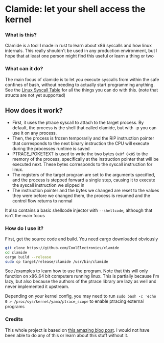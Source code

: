 # Clamide: let your shell access the kernel
### What is this?
Clamide is a tool I made in rust to learn about x86 syscalls and how linux internals. This really shouldn't be used in any production environment, but I hope that at least one person might find this useful or learn a thing or two
### What can it do?
The main focus of clamide is to let you execute syscalls from within the safe confines of bash, without needing to actually start programming anything. See the  [Linux Syscall Table](https://filippo.io/linux-syscall-table/) for all the things you can do with this. (note that structs are not yet supported)

## How does it work?
- First, it uses the ptrace syscall to attach to the target process. By default, the process is the shell that called clamide, but with -p you can use it on any process.
- Then, the process is frozen temporarily and the RIP instruction pointer that corresponds to the next binary instruction the CPU will execute during the processes runtime is saved
- PTRACE_POKETEXT is used to write the two bytes `0x0f 0x05` to the memory of the process, specifically at the instruction pointer that will be executed next. These bytes corresponds to the syscall instruction for linux.
- The registers of the target program are set to the arguments specified, and the process is stepped forward a single step, causing it to execute the syscall instruction we slipped in
- The instruction pointer and the bytes we changed are reset to the values they were before we changed them, the process is resumed and the control flow returns to normal

It also contains a basic shellcode injector with `--shellcode`, although that isn't the main focus
### How do I use it?
First, get the source code and build. You need cargo downloaded obviously
```sh
git clone https://github.com/CoolElectronics/clamide
cd clamide
cargo build --release
sudo cp target/release/clamide /usr/bin/clamide
```
See /examples to learn how to use the program.
Note that this will only function on x86_64 bit computers running linux. This is partially because I'm lazy, but also because the authors of the ptrace library are lazy as well and never implemented it upstream.

Depending on your kernel config, you may need to run `sudo bash -c 'echo 0 > /proc/sys/kernel/yama/ptrace_scope` to enable ptracing external programs
 
### Credits
This whole project is based on [this amazing blog post](https://itnext.io/using-rust-and-ptrace-to-invoke-syscalls-262dc585fcd3). I would not have been able to do any of this or learn about this stuff without it.
